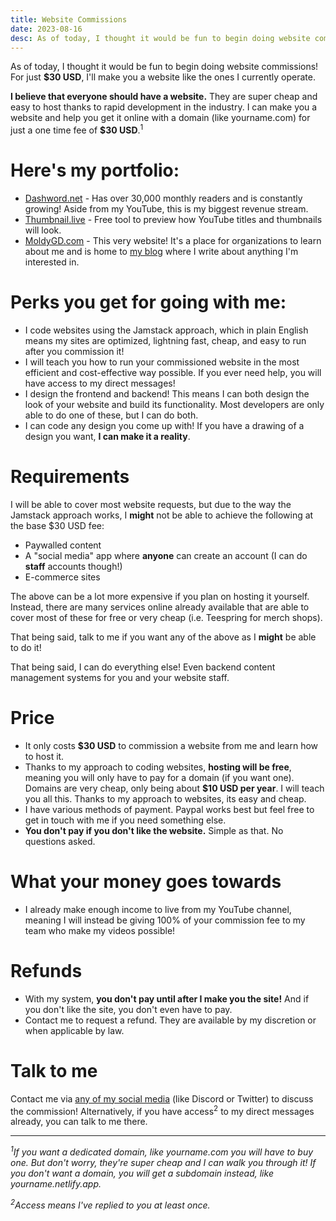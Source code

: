 ```yaml
---
title: Website Commissions
date: 2023-08-16
desc: As of today, I thought it would be fun to begin doing website commissions! For just **$30 USD**, I'll make you a website like the ones I currently operate.
---
```


As of today, I thought it would be fun to begin doing website commissions! For just **$30 USD**, I'll make you a website like the ones I currently operate.

**I believe that everyone should have a website.** They are super cheap and easy to host thanks to rapid development in the industry. I can make you a website and help you get it online with a domain (like yourname.com) for just a one time fee of **$30 USD**.<sup>1</sup>

# Here's my portfolio:

- [Dashword.net](https://www.dashword.net/) - Has over 30,000 monthly readers and is constantly growing! Aside from my YouTube, this is my biggest revenue stream.
- [Thumbnail.live](https://www.thumbnail.live/) - Free tool to preview how YouTube titles and thumbnails will look.
- [MoldyGD.com](/) - This very website! It's a place for organizations to learn about me and is home to [my blog](/archive/) where I write about anything I'm interested in.

# Perks you get for going with me:

- I code websites using the Jamstack approach, which in plain English means my sites are optimized, lightning fast, cheap, and easy to run after you commission it!
- I will teach you how to run your commissioned website in the most efficient and cost-effective way possible. If you ever need help, you will have access to my direct messages!
- I design the frontend and backend! This means I can both design the look of your website and build its functionality. Most developers are only able to do one of these, but I can do both.
- I can code any design you come up with! If you have a drawing of a design you want, **I can make it a reality**.

# Requirements

I will be able to cover most website requests, but due to the way the Jamstack approach works, I **might** not be able to achieve the following at the base $30 USD fee:

- Paywalled content
- A "social media" app where **anyone** can create an account (I can do **staff** accounts though!)
- E-commerce sites

The above can be a lot more expensive if you plan on hosting it yourself. Instead, there are many services online already available that are able to cover most of these for free or very cheap (i.e. Teespring for merch shops).

That being said, talk to me if you want any of the above as I **might** be able to do it!

That being said, I can do everything else! Even backend content management systems for you and your website staff.

# Price

- It only costs **$30 USD** to commission a website from me and learn how to host it.
- Thanks to my approach to coding websites, **hosting will be free**, meaning you will only have to pay for a domain (if you want one). Domains are very cheap, only being about **$10 USD per year**. I will teach you all this. Thanks to my approach to websites, its easy and cheap.
- I have various methods of payment. Paypal works best but feel free to get in touch with me if you need something else.
- **You don't pay if you don't like the website.** Simple as that. No questions asked.

# What your money goes towards

- I already make enough income to live from my YouTube channel, meaning I will instead be giving 100% of your commission fee to my team who make my videos possible!

# Refunds

- With my system, **you don't pay until after I make you the site!** And if you don't like the site, you don't even have to pay.
- Contact me to request a refund. They are available by my discretion or when applicable by law.

# Talk to me

Contact me via [any of my social media](/social-media/) (like Discord or Twitter) to discuss the commission! Alternatively, if you have access<sup>2</sup> to my direct messages already, you can talk to me there.

---

_<sup>1</sup>If you want a dedicated domain, like yourname.com you will have to buy one. But don't worry, they're super cheap and I can walk you through it! If you don't want a domain, you will get a subdomain instead, like yourname.netlify.app._

_<sup>2</sup>Access means I've replied to you at least once._

